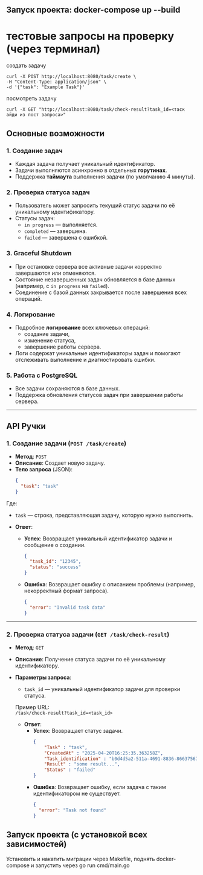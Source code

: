 ## Запуск проекта: docker-compose up --build

# тестовые запросы на проверку (через терминал)
создать задачу
```
curl -X POST http://localhost:8080/task/create \
-H "Content-Type: application/json" \
-d '{"task": "Example Task"}'
```

посмотреть задачу
```
curl -X GET "http://localhost:8080/task/check-result?task_id=<таск айди из пост запроса>"
```






## Основные возможности

### 1. Создание задач
- Каждая задача получает уникальный идентификатор.
- Задачи выполняются асинхронно в отдельных **горутинах**.
- Поддержка **таймаута** выполнения задачи (по умолчанию 4 минуты).

### 2. Проверка статуса задач
- Пользователь может запросить текущий статус задачи по её уникальному идентификатору.
- Статусы задач:
  - `in progress` — выполняется.
  - `completed` — завершена.
  - `failed` — завершена с ошибкой.

### 3. Graceful Shutdown
- При остановке сервера все активные задачи корректно завершаются или отменяются.
- Состояние незавершенных задач обновляется в базе данных (например, с `in progress` на `failed`).
- Соединение с базой данных закрывается после завершения всех операций.

### 4. Логирование
- Подробное **логирование** всех ключевых операций:
  - создание задачи,
  - изменение статуса,
  - завершение работы сервера.
- Логи содержат уникальные идентификаторы задач и помогают отслеживать выполнение и диагностировать ошибки.

### 5. Работа с PostgreSQL
- Все задачи сохраняются в базе данных.
- Поддержка обновления статусов задач при завершении работы сервера.

---

## API Ручки

### 1. **Создание задачи** (`POST /task/create`)
- **Метод**: `POST`
- **Описание**: Создает новую задачу.
- **Тело запроса** (JSON):
  ```json
  {
    "task": "task"
  }
  ```
Где:
- `task` — строка, представляющая задачу, которую нужно выполнить.

- **Ответ**:
    - **Успех**: Возвращает уникальный идентификатор задачи и сообщение о создании.
      ```json
      {
        "task_id": "12345",
        "status": "success"
      }
      ```
    - **Ошибка**: Возвращает ошибку с описанием проблемы (например, некорректный формат запроса).
      ```json
      {
        "error": "Invalid task data"
      }
      ```

---

### 2. **Проверка статуса задачи** (`GET /task/check-result`)
- **Метод**: `GET`
- **Описание**: Получение статуса задачи по её уникальному идентификатору.
- **Параметры запроса**:
    - `task_id` — уникальный идентификатор задачи для проверки статуса.

  Пример URL:  
  `/task/check-result?task_id=<task_id>`

  - **Ответ**:
      - **Успех**: Возвращает статус задачи.
        ```json
        {
            "Task" : "task",
            "CreatedAt" : "2025-04-20T16:25:35.363258Z",
            "Task_identification" : "b0d4d5a2-511a-4691-8836-86637567b7d4",
            "Result" : "some result...",
            "Status" : "failed"
        }
        ```
      - **Ошибка**: Возвращает ошибку, если задача с таким идентификатором не существует.
        ```json
        {
          "error": "Task not found"
        }
        ```
## Запуск проекта (с установкой всех зависимостей)
Установить и накатить миграции через Makefile, поднять docker-compose и запустить через go run cmd/main.go
